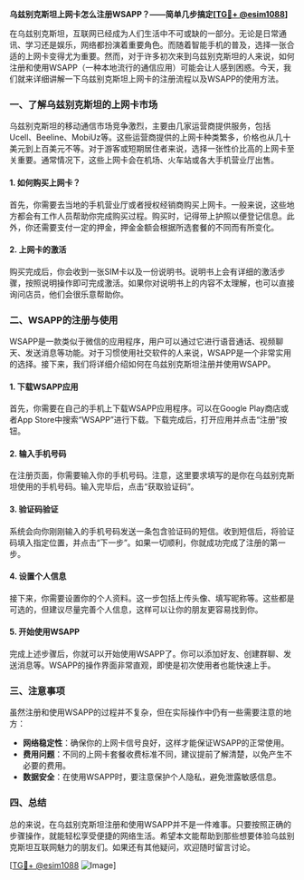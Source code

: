 **乌兹别克斯坦上网卡怎么注册WSAPP？——简单几步搞定[[TG💪+ @esim1088](https://t.me/s/esim1088)]**

在乌兹别克斯坦，互联网已经成为人们生活中不可或缺的一部分。无论是日常通讯、学习还是娱乐，网络都扮演着重要角色。而随着智能手机的普及，选择一张合适的上网卡变得尤为重要。然而，对于许多初次来到乌兹别克斯坦的人来说，如何注册和使用WSAPP（一种本地流行的通信应用）可能会让人感到困惑。今天，我们就来详细讲解一下乌兹别克斯坦上网卡的注册流程以及WSAPP的使用方法。

### 一、了解乌兹别克斯坦的上网卡市场

乌兹别克斯坦的移动通信市场竞争激烈，主要由几家运营商提供服务，包括Ucell、Beeline、MobiUz等。这些运营商提供的上网卡种类繁多，价格也从几十美元到上百美元不等。对于游客或短期居住者来说，选择一张性价比高的上网卡至关重要。通常情况下，这些上网卡会在机场、火车站或各大手机营业厅出售。

#### 1. 如何购买上网卡？

首先，你需要去当地的手机营业厅或者授权经销商购买上网卡。一般来说，这些地方都会有工作人员帮助你完成购买过程。购买时，记得带上护照以便登记信息。此外，你还需要支付一定的押金，押金金额会根据所选套餐的不同而有所变化。

#### 2. 上网卡的激活

购买完成后，你会收到一张SIM卡以及一份说明书。说明书上会有详细的激活步骤，按照说明操作即可完成激活。如果你对说明书上的内容不太理解，也可以直接询问店员，他们会很乐意帮助你。

### 二、WSAPP的注册与使用

WSAPP是一款类似于微信的应用程序，用户可以通过它进行语音通话、视频聊天、发送消息等功能。对于习惯使用社交软件的人来说，WSAPP是一个非常实用的选择。接下来，我们将详细介绍如何在乌兹别克斯坦注册并使用WSAPP。

#### 1. 下载WSAPP应用

首先，你需要在自己的手机上下载WSAPP应用程序。可以在Google Play商店或者App Store中搜索“WSAPP”进行下载。下载完成后，打开应用并点击“注册”按钮。

#### 2. 输入手机号码

在注册页面，你需要输入你的手机号码。注意，这里要求填写的是你在乌兹别克斯坦使用的手机号码。输入完毕后，点击“获取验证码”。

#### 3. 验证码验证

系统会向你刚刚输入的手机号码发送一条包含验证码的短信。收到短信后，将验证码填入指定位置，并点击“下一步”。如果一切顺利，你就成功完成了注册的第一步。

#### 4. 设置个人信息

接下来，你需要设置你的个人资料。这一步包括上传头像、填写昵称等。这些都是可选的，但建议尽量完善个人信息，这样可以让你的朋友更容易找到你。

#### 5. 开始使用WSAPP

完成上述步骤后，你就可以开始使用WSAPP了。你可以添加好友、创建群聊、发送消息等。WSAPP的操作界面非常直观，即使是初次使用者也能快速上手。

### 三、注意事项

虽然注册和使用WSAPP的过程并不复杂，但在实际操作中仍有一些需要注意的地方：

- **网络稳定性**：确保你的上网卡信号良好，这样才能保证WSAPP的正常使用。
- **费用问题**：不同的上网卡套餐收费标准不同，建议提前了解清楚，以免产生不必要的费用。
- **数据安全**：在使用WSAPP时，要注意保护个人隐私，避免泄露敏感信息。

### 四、总结

总的来说，在乌兹别克斯坦注册和使用WSAPP并不是一件难事。只要按照正确的步骤操作，就能轻松享受便捷的网络生活。希望本文能帮助到那些想要体验乌兹别克斯坦互联网魅力的朋友们。如果还有其他疑问，欢迎随时留言讨论。

[[TG💪+ @esim1088](https://t.me/s/esim1088) ![Image](https://i.postimg.cc/4NQfJmqS/Snipaste-2025-05-13-00-14-12.png)]